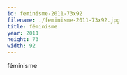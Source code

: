 ```yaml
---
id: feminisme-2011-73x92
filename: ./feminisme-2011-73x92.jpg
title: féminisme
year: 2011
height: 73
width: 92
---
```


féminisme
